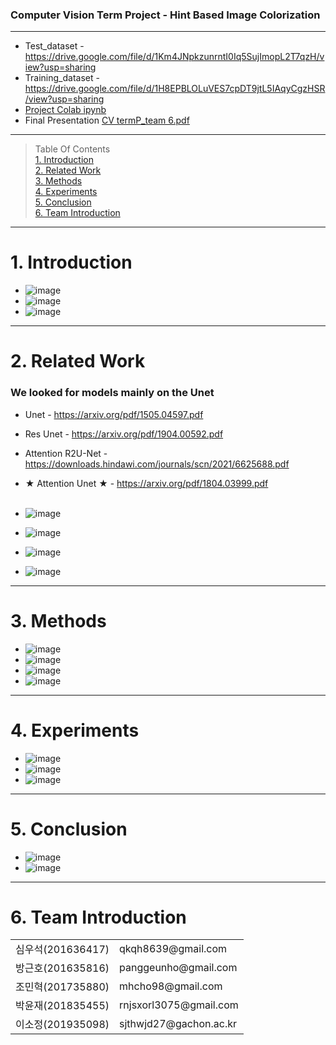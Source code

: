 ### Computer Vision Term Project - Hint Based Image Colorization
***

* Test_dataset - https://drive.google.com/file/d/1Km4JNpkzunrntI0Iq5SujImopL2T7qzH/view?usp=sharing
* Training_dataset - https://drive.google.com/file/d/1H8EPBLOLuVES7cpDT9jtL5IAqyCgzHSR/view?usp=sharing
* [Project Colab ipynb](https://github.com/dntjr41/CV_TermP/blob/main/cv_project.ipynb)
* Final Presentation [CV termP_team 6.pdf](https://github.com/dntjr41/CV_TermP/files/8937024/CV.termP_team.6.pdf)

***
> Table Of Contents <br>
> [1. Introduction](#1-introduction) <br>
> [2. Related Work](#2-related-work) <br>
> [3. Methods](#3-methods) <br>
> [4. Experiments](#4-experiments) <br>
> [5. Conclusion](#5-conclusion) <br>
> [6. Team Introduction](#6-team-introduction) <br>

***
# 1. Introduction
* ![image](https://user-images.githubusercontent.com/67234937/174514165-d355e36e-5097-4d2f-994d-7032da2e4f37.png)
* ![image](https://user-images.githubusercontent.com/67234937/174514174-75647eb0-023d-4f5e-a9fa-7de494965b7b.png)
* ![image](https://user-images.githubusercontent.com/67234937/174514182-bb82bf39-5a19-4567-ace3-902bdcf8e18b.png)

***
# 2. Related Work
### We looked for models mainly on the Unet
* Unet - https://arxiv.org/pdf/1505.04597.pdf
* Res Unet - https://arxiv.org/pdf/1904.00592.pdf
* Attention R2U-Net - https://downloads.hindawi.com/journals/scn/2021/6625688.pdf
* ★ Attention Unet ★ - https://arxiv.org/pdf/1804.03999.pdf
<br><br>

* ![image](https://user-images.githubusercontent.com/67234937/174514400-cfec9719-ad6a-4b38-8b67-6108ffb03d26.png)
* ![image](https://user-images.githubusercontent.com/67234937/174514415-5e6a09ad-afee-4204-8995-9181a77a0724.png)
* ![image](https://user-images.githubusercontent.com/67234937/174514431-0d2da565-a232-454a-83ea-3d3d6a5d915a.png)
* ![image](https://user-images.githubusercontent.com/67234937/174514457-bcc04d10-ce8a-440f-9b04-257c35469e81.png)

***
# 3. Methods
* ![image](https://user-images.githubusercontent.com/67234937/174514528-f3d289d9-098c-4515-bd8b-183a1710d91b.png)
* ![image](https://user-images.githubusercontent.com/67234937/174514538-66ddb622-25ad-4b1a-a713-9a61470db02d.png)
* ![image](https://user-images.githubusercontent.com/67234937/174514559-23d80476-12d1-47f6-852b-7c9cbb72558c.png)
* ![image](https://user-images.githubusercontent.com/67234937/174514567-70d2fb60-c173-43fd-870a-36ad5a6657f2.png)

***
# 4. Experiments
* ![image](https://user-images.githubusercontent.com/67234937/174514586-79dfbf66-f0b0-49aa-af78-422c13a88ffc.png)
* ![image](https://user-images.githubusercontent.com/67234937/174514597-731a4387-969a-470d-83ed-c3cc190f9ffd.png)
* ![image](https://user-images.githubusercontent.com/67234937/174514614-3e0c1c5a-b640-4941-9e00-562de5e15fb4.png)

***
# 5. Conclusion
* ![image](https://user-images.githubusercontent.com/67234937/174514111-51899416-3d9b-4b74-8cfb-d00202673c14.png)
* ![image](https://user-images.githubusercontent.com/67234937/174514129-fac8b79b-2ae5-4949-be94-fe616f9602d5.png)

***
# 6. Team Introduction
<table>
<tr> <td>심우석(201636417)</td> <td>qkqh8639@gmail.com</td> </tr>
<tr> <td>방근호(201635816)</td> <td>panggeunho@gmail.com</td> </tr>
<tr> <td>조민혁(201735880)</td> <td>mhcho98@gmail.com</td> </tr>
<tr> <td>박윤재(201835455)</td> <td>rnjsxorl3075@gmail.com</td> </tr>
<tr> <td>이소정(201935098)</td> <td>sjthwjd27@gachon.ac.kr</td> </tr>
</table>
